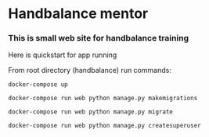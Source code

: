 # Handbalance mentor

### This is small web site for handbalance training 

Here is quickstart for app running

From root directory (handbalance) run commands:

`docker-compose up`

`docker-compose run web python manage.py makemigrations`

`docker-compose run web python manage.py migrate`

`docker-compose run web python manage.py createsuperuser`